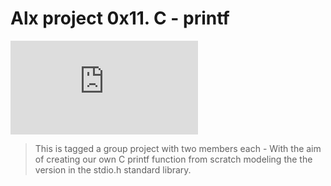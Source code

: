# Alx project 0x11. C - printf
![AUR last modified](https://img.shields.io/aur/last-modified/README.md)
> This is tagged a group project with two members each - With the aim of creating our own C printf function from scratch modeling the the version in the stdio.h standard library.
